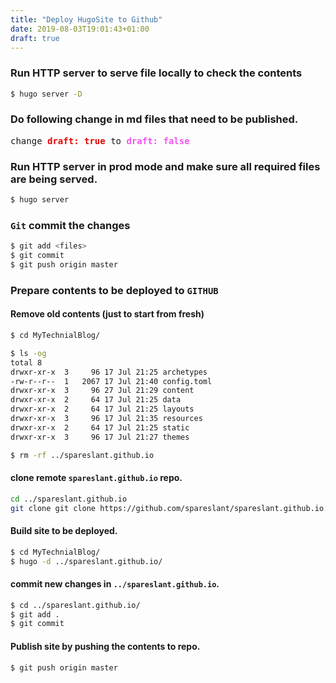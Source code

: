 ```yaml
---
title: "Deploy HugoSite to Github"
date: 2019-08-03T19:01:43+01:00
draft: true
---
```

<style type="text/css">
.hl {color: #f155f1;}
.hlb {color: #f155f1; font-weight: bold;}
.hlbr {color:#e90001; font-weight: bold;}
</style>

### Run HTTP server to serve file locally to check the contents
```bash
$ hugo server -D
```
### Do following change in md files that need to be published.
<pre>
change <span class="hlbr">draft: true</span> to <span class="hlb">draft: false</span>
</pre>

### Run HTTP server in prod mode and make sure all required files are being served.
```bash
$ hugo server
```
### `Git` commit the changes
```bash
$ git add <files>
$ git commit
$ git push origin master
```
### Prepare contents to be deployed to `GITHUB`
#### Remove old contents (just to start from fresh)
```bash
$ cd MyTechnialBlog/

$ ls -og
total 8
drwxr-xr-x  3     96 17 Jul 21:25 archetypes
-rw-r--r--  1   2067 17 Jul 21:40 config.toml
drwxr-xr-x  3     96 27 Jul 21:29 content
drwxr-xr-x  2     64 17 Jul 21:25 data
drwxr-xr-x  2     64 17 Jul 21:25 layouts
drwxr-xr-x  3     96 17 Jul 21:35 resources
drwxr-xr-x  2     64 17 Jul 21:25 static
drwxr-xr-x  3     96 17 Jul 21:27 themes

$ rm -rf ../spareslant.github.io
```
#### clone remote `spareslant.github.io` repo.
```bash
cd ../spareslant.github.io
git clone git clone https://github.com/spareslant/spareslant.github.io.git
```
#### Build site to be deployed.
```bash
$ cd MyTechnialBlog/
$ hugo -d ../spareslant.github.io/
```
#### commit new changes in `../spareslant.github.io`.
```bash
$ cd ../spareslant.github.io/
$ git add .
$ git commit
```

#### Publish site by pushing the contents to repo.
```bash
$ git push origin master
```


